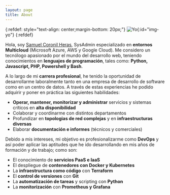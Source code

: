 ```yaml
---
layout: page
title: About
---
```


{:refdef: style="text-align: center;margin-bottom: 20px;"}
![Yo](../img/about/photo.jpeg){:id="img-yo"}
{:refdef}

Hola, soy [Samuel Coronil Heras](https://www.linkedin.com/in/samuel-coronil-heras-71875322b/), SysAdmin especializado en **entornos Multicloud** (Microsoft Azure, AWS y Google Cloud). Me considero un tecnólogo apasionado por el mundo del desarrollo web, teniendo conocimientos en **lenguajes de programación**, tales como: **Python, Javascript, PHP, Powershell y Bash**.

A lo largo de mi **carrera profesional**, he tenido la oportunidad de desarrollarme laboralmente tanto en una empresa de desarrollo de software como en un centro de datos. A través de estas experiencias he podido adquirir y poner en práctica las siguientes habilidades:

- **Operar, mantener, monitorizar y administrar** servicios y sistemas críticos en **alta disponibilidad**
- Colaborar y coordinarme con distintos departamentos
- Profundizar en **topologias de red complejas** y en **infraestructuras diversas**
- Elaborar **documentación e informes** (técnicos y comerciales)

Debido a mis intereses, mi objetivo es profesionalizarme como **DevOps** y así poder aplicar las aptitudes que he ido desarrollando en mis años de formación y de trabajo; como son:

- El conocimiento de **servicios PaaS e IaaS**
- El despliegue de **contenedores con Docker y Kubernetes**
- La **infraestructura como código** con **Terraform**
- El **control de versiones** con **Git**
- La **automatización de tareas** y scripting con **Python**
- La **monitorización** con **Prometheus y Grafana**
